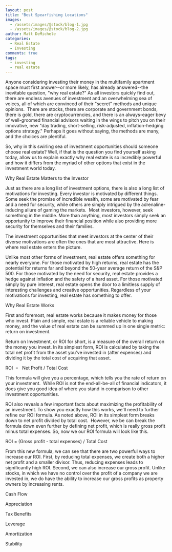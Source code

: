 ```yaml
---
layout: post
title: "Best Spearfishing Locations"
images:
  - /assets/images/@stock/blog-1.jpg
  - /assets/images/@stock/blog-2.jpg
author: Matt DeMichele
categories:
  - Real Estate
  - Investing
comments: true
tags:
  - investing
  - real estate 
---
```


Anyone considering investing their money in the multifamily apartment space must first answer--or more likely, has already answered--the inevitable question, "why real estate?" As all investors quickly find out, there are endless avenues of investment and an overwhelming sea of voices, all of which are convinced of their "secret" methods and unique opinions.  There are stocks, there are corporate and government bonds, there is gold, there are cryptocurrencies, and there is an always-eager bevy of well-groomed financial advisors waiting in the wings to pitch you on their innovative, new "day trading, short-selling, risk-adjusted, inflation-hedging options strategy." Perhaps it goes without saying, the methods are many, and the choices are plentiful. 

So, why in this swirling sea of investment opportunities should someone choose real estate? Well, if that is the question you find yourself asking today, allow us to explain exactly why real estate is so incredibly powerful and how it differs from the myriad of other options that exist in the investment world today. 

Why Real Estate Matters to the Investor

Just as there are a long list of investment options, there is also a long list of motivations for investing. Every investor is motivated by different things. Some seek the promise of incredible wealth, some are motivated by fear and a need for security, while others are simply intrigued by the adrenaline-inducing allure of gaming the markets.  Most investors, however, seek something in the middle. More than anything, most investors simply seek an opportunity to improve their financial position while also providing more security for themselves and their families. 

The investment opportunities that meet investors at the center of their diverse motivations are often the ones that are most attractive. Here is where real estate enters the picture.

Unlike most other forms of investment, real estate offers something for nearly everyone. For those motivated by high returns, real estate has the potential for returns far and beyond the 50-year average return of the S&P 500. For those motivated by the need for security, real estate provides a hedge against inflation and the safety of a hard asset. For those motivated simply by pure interest, real estate opens the door to a limitless supply of interesting challenges and creative opportunities. Regardless of your motivations for investing, real estate has something to offer. 

Why Real Estate Works

First and foremost, real estate works because it makes money for those who invest. Plain and simple, real estate is a reliable vehicle to making money, and the value of real estate can be summed up in one single metric: return on investment. 

Return on Investment, or ROI for short, is a measure of the overall return on the money you invest. In its simplest form, ROI is calculated by taking the total net profit from the asset you've invested in (after expenses) and dividing it by the total cost of acquiring that asset. 

ROI  =   Net Profit / Total Cost

This formula will give you a percentage, which tells you the rate of return on your investment.  While ROI is not the end-all-be-all of financial indicators, it does give you good idea of where you stand in comparison to other investment opportunities. 

ROI also reveals a few important facts about maximizing the profitability of an investment. To show you exactly how this works, we'll need to further refine our ROI formula. As noted above, ROI in its simplest form breaks down to net profit divided by total cost.  However, we be can break the formula down even further by defining net profit, which is really gross profit minus total expenses. So, now we our ROI formula will look like this.

ROI = (Gross profit - total expenses) / Total Cost

From this new formula, we can see that there are two powerful ways to increase our ROI. First, by reducing total expenses, we create both a higher net profit and a smaller divisor. Thus, reducing expenses leads to significantly high ROI. Second, we can also increase our gross profit. Unlike stocks, in which we have no control over the profit of a company we are invested in, we do have the ability to increase our gross profits as property owners by increasing rents. 

Cash Flow

Appreciation

Tax Benefits

Leverage

Amortization

Stability
